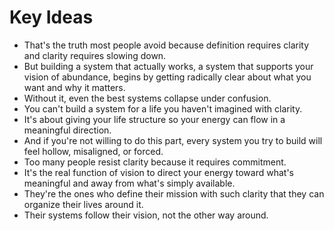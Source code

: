 # Key Ideas

- That's the truth most people avoid because definition requires clarity and clarity requires slowing down.
- But building a system that actually works, a system that supports your vision of abundance, begins by getting radically clear about what you want and why it matters.
- Without it, even the best systems collapse under confusion.
- You can't build a system for a life you haven't imagined with clarity.
- It's about giving your life structure so your energy can flow in a meaningful direction.
- And if you're not willing to do this part, every system you try to build will feel hollow, misaligned, or forced.
- Too many people resist clarity because it requires commitment.
- It's the real function of vision to direct your energy toward what's meaningful and away from what's simply available.
- They're the ones who define their mission with such clarity that they can organize their lives around it.
- Their systems follow their vision, not the other way around.
